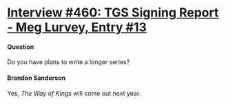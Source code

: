 # [Interview #460: TGS Signing Report - Meg Lurvey, Entry #13](https://www.theoryland.com/intvmain.php?i=460#13)

#### Question

Do you have plans to write a longer series?

#### Brandon Sanderson

Yes,
*The Way of Kings*
will come out next year.

